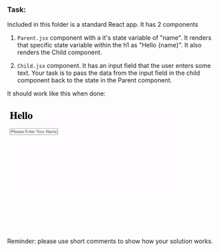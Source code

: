 ### Task:

Included in this folder is a standard React app. It has 2 components

1. `Parent.jsx` component with a it's state variable of "name". It renders that specific state variable within the h1 as "Hello {name}". It also renders the Child component.

1. `Child.jsx` component. It has an input field that the user enters some text. Your task is to pass the data from the input field in the child component back to the state in the Parent component.

It should work like this when done:

<img src="assets/React-State-Demo.gif" width="400px">

Reminder: please use short comments to show how your solution works.

